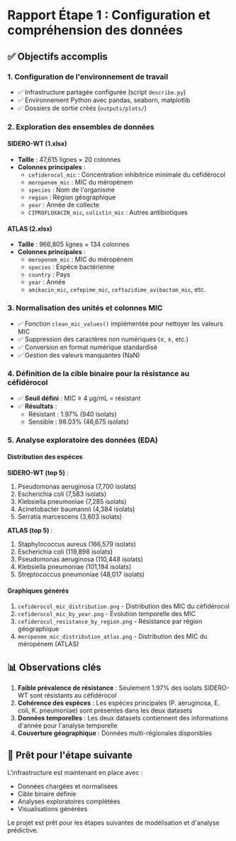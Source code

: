 # Rapport Étape 1 : Configuration et compréhension des données

## ✅ Objectifs accomplis

### 1. Configuration de l'environnement de travail
- ✅ Infrastructure partagée configurée (script `describe.py`)
- ✅ Environnement Python avec pandas, seaborn, matplotlib
- ✅ Dossiers de sortie créés (`outputs/plots/`)

### 2. Exploration des ensembles de données

#### SIDERO-WT (1.xlsx)
- **Taille** : 47,615 lignes × 20 colonnes
- **Colonnes principales** :
  - `cefiderocol_mic` : Concentration inhibitrice minimale du céfidérocol
  - `meropenem_mic` : MIC du méropénem
  - `species` : Nom de l'organisme
  - `region` : Région géographique
  - `year` : Année de collecte
  - `CIPROFLOXACIN_mic`, `colistin_mic` : Autres antibiotiques

#### ATLAS (2.xlsx)
- **Taille** : 966,805 lignes × 134 colonnes
- **Colonnes principales** :
  - `meropenem_mic` : MIC du méropénem
  - `species` : Espèce bactérienne
  - `country` : Pays
  - `year` : Année
  - `amikacin_mic`, `cefepime_mic`, `ceftazidime_avibactam_mic`, etc.

### 3. Normalisation des unités et colonnes MIC
- ✅ Fonction `clean_mic_values()` implémentée pour nettoyer les valeurs MIC
- ✅ Suppression des caractères non numériques (≤, ≥, etc.)
- ✅ Conversion en format numérique standardisé
- ✅ Gestion des valeurs manquantes (NaN)

### 4. Définition de la cible binaire pour la résistance au céfidérocol
- ✅ **Seuil défini** : MIC ≥ 4 µg/mL = résistant
- ✅ **Résultats** :
  - Résistant : 1.97% (940 isolats)
  - Sensible : 98.03% (46,675 isolats)

### 5. Analyse exploratoire des données (EDA)

#### Distribution des espèces
**SIDERO-WT (top 5)** :
1. Pseudomonas aeruginosa (7,700 isolats)
2. Escherichia coli (7,583 isolats)
3. Klebsiella pneumoniae (7,285 isolats)
4. Acinetobacter baumannii (4,384 isolats)
5. Serratia marcescens (3,603 isolats)

**ATLAS (top 5)** :
1. Staphylococcus aureus (166,579 isolats)
2. Escherichia coli (119,898 isolats)
3. Pseudomonas aeruginosa (110,448 isolats)
4. Klebsiella pneumoniae (101,194 isolats)
5. Streptococcus pneumoniae (48,017 isolats)

#### Graphiques générés
1. `cefiderocol_mic_distribution.png` - Distribution des MIC du céfidérocol
2. `cefiderocol_mic_by_year.png` - Évolution temporelle des MIC
3. `cefiderocol_resistance_by_region.png` - Résistance par région géographique
4. `meropenem_mic_distribution_atlas.png` - Distribution des MIC du méropénem (ATLAS)

## 📊 Observations clés

1. **Faible prévalence de résistance** : Seulement 1.97% des isolats SIDERO-WT sont résistants au céfidérocol
2. **Cohérence des espèces** : Les espèces principales (P. aeruginosa, E. coli, K. pneumoniae) sont présentes dans les deux datasets
3. **Données temporelles** : Les deux datasets contiennent des informations d'année pour l'analyse temporelle
4. **Couverture géographique** : Données multi-régionales disponibles

## 🎯 Prêt pour l'étape suivante

L'infrastructure est maintenant en place avec :
- Données chargées et normalisées
- Cible binaire définie
- Analyses exploratoires complétées
- Visualisations générées

Le projet est prêt pour les étapes suivantes de modélisation et d'analyse prédictive. 
